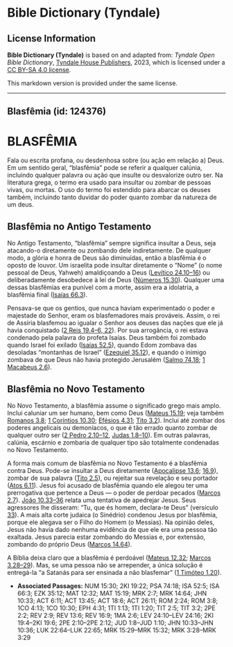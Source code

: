 # Bible Dictionary (Tyndale)

## License Information

**Bible Dictionary (Tyndale)** is based on and adapted from: _Tyndale Open Bible Dictionary_, [Tyndale House Publishers](https://tyndaleopenresources.com/), 2023, which is licensed under a [CC BY-SA 4.0 license](https://creativecommons.org/licenses/by-sa/4.0/legalcode.en).

This markdown version is provided under the same license.



--------------------------------

## Blasfêmia (id: 124376)

BLASFÊMIA
=========

Fala ou escrita profana, ou desdenhosa sobre (ou ação em relação a) Deus. Em um sentido geral, “blasfêmia” pode se referir a qualquer calúnia, incluindo qualquer palavra ou ação que insulte ou desvalorize outro ser. Na literatura grega, o termo era usado para insultar ou zombar de pessoas vivas, ou mortas. O uso do termo foi estendido para abarcar os deuses também, incluindo tanto duvidar do poder quanto zombar da natureza de um deus.

Blasfêmia no Antigo Testamento
------------------------------

No Antigo Testamento, “blasfêmia” sempre significa insultar a Deus, seja atacando\-o diretamente ou zombando dele indiretamente. De qualquer modo, a glória e honra de Deus são diminuídas, então a blasfêmia é o oposto de louvor. Um israelita pode insultar diretamente o “Nome” (o nome pessoal de Deus, Yahweh) amaldiçoando a Deus ([Levítico 24\.10–16](https://ref.ly/Lev24:10-Lev24:16)) ou deliberadamente desobedece à lei de Deus ([Números 15\.30](https://ref.ly/Num15:30)). Qualquer uma dessas blasfêmias era punível com a morte, assim era a idolatria, a blasfêmia final ([Isaías 66\.3](https://ref.ly/Isa66:3)).

Pensava\-se que os gentios, que nunca haviam experimentado o poder e majestade do Senhor, eram os blasfemadores mais prováveis. Assim, o rei de Assíria blasfemou ao igualar o Senhor aos deuses das nações que ele já havia conquistado ([2 Reis 19\.4–6, 22](https://ref.ly/2Kgs19:4-2Kgs19:6)). Por sua arrogância, o rei estava condenado pela palavra do profeta Isaías. Deus também foi zombado quando Israel foi exilado ([Isaías 52\.5](https://ref.ly/Isa52:5)), quando Edom zombava das desoladas “montanhas de Israel” ([Ezequiel 35\.12](https://ref.ly/Ezek35:12)), e quando o inimigo zombava de que Deus não havia protegido Jerusalém ([Salmo 74\.18](https://ref.ly/Ps74:18); [1 Macabeus 2\.6](https://ref.ly/1Macc2:6)).

Blasfêmia no Novo Testamento
----------------------------

No Novo Testamento, a blasfêmia assume o significado grego mais amplo. Inclui caluniar um ser humano, bem como Deus ([Mateus 15\.19](https://ref.ly/Matt15:19); veja também [Romanos 3\.8](https://ref.ly/Rom3:8); [1 Coríntios 10\.30](https://ref.ly/1Cor10:30); [Efésios 4\.31](https://ref.ly/Eph4:31); [Tito 3\.2](https://ref.ly/Titus3:2)). Inclui até zombar dos poderes angelicais ou demoníacos, o que é tão errado quanto zombar de qualquer outro ser ([2 Pedro 2\.10–12](https://ref.ly/2Pet2:10-2Pet2:12), [Judas 1\.8–10](https://ref.ly/Jude1:8-Jude1:10)). Em outras palavras, calúnia, escárnio e zombaria de qualquer tipo são totalmente condenadas no Novo Testamento.

A forma mais comum de blasfêmia no Novo Testamento é a blasfêmia contra Deus. Pode\-se insultar a Deus diretamente ([Apocalipse 13\.6](https://ref.ly/Rev13:6); [16\.9](https://ref.ly/Rev16:9)), zombar de sua palavra ([Tito 2\.5](https://ref.ly/Titus2:5)), ou rejeitar sua revelação e seu portador ([Atos 6\.11](https://ref.ly/Acts6:11)). Jesus foi acusado de blasfêmia quando ele alegou ter uma prerrogativa que pertence a Deus — o poder de perdoar pecados ([Marcos 2\.7](https://ref.ly/Mark2:7)). [João 10\.33–36](https://ref.ly/John10:33-John10:36) relata uma tentativa de apedrejar Jesus. Seus agressores lhe disseram: “Tu, que és homem, declara\-te Deus” (versículo [33](https://ref.ly/John10:33)). A mais alta corte judaica (o Sinédrio) condenou Jesus por blasfêmia, porque ele alegava ser o Filho do Homem (o Messias). Na opinião deles, Jesus não havia dado nenhuma evidência de que ele era uma pessoa tão exaltada. Jesus parecia estar zombando do Messias e, por extensão, zombando do próprio Deus ([Marcos 14\.64](https://ref.ly/Mark14:64)).

A Bíblia deixa claro que a blasfêmia é perdoável ([Mateus 12\.32](https://ref.ly/Matt12:32); [Marcos 3\.28–29](https://ref.ly/Mark3:28-Mark3:29)). Mas, se uma pessoa não se arrepender, a única solução é entregá\-la “a Satanás para ser ensinada a não blasfemar” ([1 Timóteo 1\.20](https://ref.ly/1Tim1:20)).

* **Associated Passages:** NUM 15:30; 2KI 19:22; PSA 74:18; ISA 52:5; ISA 66:3; EZK 35:12; MAT 12:32; MAT 15:19; MRK 2:7; MRK 14:64; JHN 10:33; ACT 6:11; ACT 13:45; ACT 18:6; ACT 26:11; ROM 2:24; ROM 3:8; 1CO 4:13; 1CO 10:30; EPH 4:31; 1TI 1:13; 1TI 1:20; TIT 2:5; TIT 3:2; 2PE 2:2; REV 2:9; REV 13:6; REV 16:9; 1MA 2:6; LEV 24:10–LEV 24:16; 2KI 19:4–2KI 19:6; 2PE 2:10–2PE 2:12; JUD 1:8–JUD 1:10; JHN 10:33–JHN 10:36; LUK 22:64–LUK 22:65; MRK 15:29–MRK 15:32; MRK 3:28–MRK 3:29

